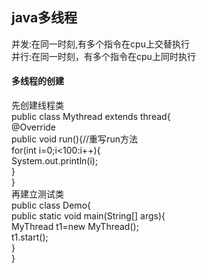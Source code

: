 ## java多线程
并发:在同一时刻,有多个指令在cpu上交替执行  
并行:在同一时刻，有多个指令在cpu上同时执行  
#### 多线程的创建
先创建线程类  
public class Mythread extends thread{    
@Override  
public void run(){//重写run方法    
  for(int i=0;i<100:i++){   
      System.out.println(i);  
  }  
}  
再建立测试类  
public class Demo{  
  public static void main(String[] args){  
    MyThread t1=new MyThread();  
    t1.start();  
  }    
}  
